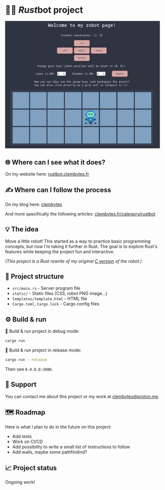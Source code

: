 # 🦀🤖 *Rust*bot project

![Preview of rustbot project](./ex_readme.jpg)

## 🌐 Where can I see what it does?

On my website here: [rustbot.clembytes.fr](https://rustbot.clembytes.fr)

## ✍️ Where can I follow the process

On my blog here: [clembytes](https://clembytes.fr/)

And more specifically the following articles: [clembytes.fr/category/rustbot](https://clembytes.fr/category/rusbot/)

## 💡 The idea

Move a little robot! This started as a way to practice basic programming concepts, but now I'm taking it further in Rust. The goal is to explore Rust's features while keeping the project fun and interactive.

*(This project is a Rust rewrite of my original [C version](https://github.com/ClemBytes/robot) of the robot.)*

## 📁 Project structure

- `src/main.rs` - Server program file
- `static/` - Static files (CSS, robot PNG image…)
- `templates/template.html` - HTML file
- `Cargo.toml`, `Cargo.lock` - Cargo config files

## ⚙️ Build & run

🧪 Build & run project in debug mode:
```sh
cargo run
```

🚀 Build & run project in release mode:
```sh
cargo run --release
```

Then see `0.0.0.0:3000`.

## 💌 Support

You can contact me about this project or my work at <clembytes@proton.me>.

## 🗺️ Roadmap

Here is what I plan to do in the future on this project:
- Add tests
- Work on CI/CD
- Add possibility to write a small list of instructions to follow
- Add walls, maybe some pathfindind?

## 📈 Project status

Ongoing work!